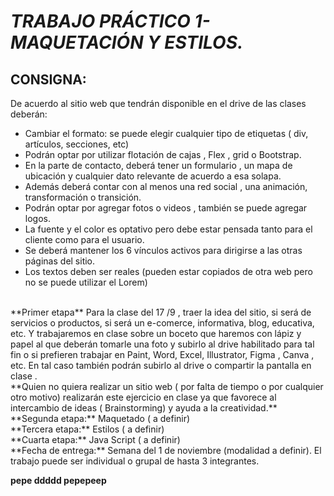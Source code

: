
# _TRABAJO PRÁCTICO 1- MAQUETACIÓN Y ESTILOS._

## CONSIGNA: 

De acuerdo al sitio  web que tendrán disponible en el drive de las clases deberán:

- Cambiar el formato: se puede elegir cualquier tipo de etiquetas ( div, artículos, secciones, etc)
- Podrán optar por utilizar flotación de cajas , Flex , grid o Bootstrap.
- En la parte de contacto, deberá tener un formulario , un mapa de ubicación y cualquier dato relevante de acuerdo a esa solapa.
- Además deberá contar con al menos una red social , una animación, transformación o transición.
- Podrán optar por agregar fotos o videos , también se puede agregar logos.
- La fuente y el color es optativo pero debe estar pensada tanto para el cliente como para el usuario.
- Se deberá mantener los 6 vínculos activos para dirigirse a las otras páginas del sitio.
- Los textos deben ser reales (pueden estar copiados de otra web pero no se puede utilizar el Lorem)
<br>
**Primer etapa** Para la clase del 17 /9 , traer la idea del sitio, si será de servicios o productos, si será un e-comerce, informativa, blog, educativa, etc. Y trabajaremos en clase sobre un boceto que haremos con lápiz y papel al que deberán tomarle una foto y subirlo al drive habilitado para tal fin o si prefieren trabajar en Paint, Word, Excel, Illustrator, Figma , Canva , etc. En tal caso también podrán subirlo al drive o compartir la pantalla en clase .
<br>
**Quien no quiera realizar un sitio web ( por falta de tiempo o por cualquier otro motivo)  realizarán este ejercicio en clase ya que favorece al intercambio de ideas ( Brainstorming) y ayuda a la creatividad.** 
<br>
**Segunda etapa:** Maquetado ( a definir)
<br>
**Tercera etapa:** Estilos ( a definir)
<br>
**Cuarta etapa:** Java Script ( a definir)
<br>
**Fecha de entrega:** Semana del 1 de noviembre (modalidad a definir). El trabajo puede ser individual o grupal de hasta 3 integrantes. 

**pepe      ddddd     pepepeep**
